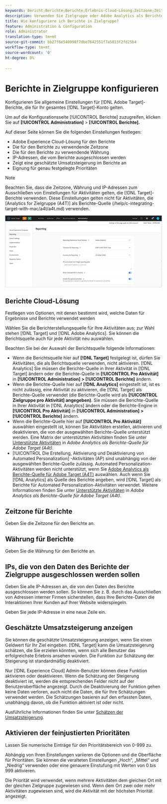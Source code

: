 ```yaml
---
keywords: Bericht;Berichte;Berichte;Erlebnis-Cloud-Lösung;Zeitzone;Zeitzone;Währung;IPs ausschließen;geschätzte Umsatzsteigerung;Umsatz;Umsatzsteigerung;Feinabstimmung der Prioritäten;Feinkörnig
description: Verwenden Sie Zielgruppe oder Adobe Analytics als Berichte-Quelle, geben Sie das standardmäßige Zeitzone- und Währungsformat an, fügen Sie IP-Adressen hinzu, die vom Berichte ausgeschlossen werden sollen, und vieles mehr.
title: Wie konfiguriere ich Berichte in Zielgruppe?
feature: Administration & Configuration
role: Administrator
translation-type: tm+mt
source-git-commit: bb27f6e540998f7dbe7642551f7a5013f2fd25b4
workflow-type: tm+mt
source-wordcount: '0'
ht-degree: 0%

---
```



# Berichte in Zielgruppe konfigurieren

Konfigurieren Sie allgemeine Einstellungen für [!DNL Adobe Target]-Berichte, die für Ihr gesamtes [!DNL Target]-Konto gelten.

Um auf die Konfigurationsseite [!UICONTROL Berichte] zuzugreifen, klicken Sie auf **[!UICONTROL Administration]** > **[!UICONTROL Berichte].**

Auf dieser Seite können Sie die folgenden Einstellungen festlegen:

* Adobe Experience Cloud-Lösung für den Berichte
* Die für den Berichte zu verwendende Zeitzone
* Die für den Berichte zu verwendende Währung
* IP-Adressen, die vom Berichte ausgeschlossen werden
* Zeigt eine geschätzte Umsatzsteigerung im Berichte an
* Eignung für genau festgelegte Prioritäten

>[!NOTE]
>
>Beachten Sie, dass die Zeitzone, Währung und IP-Adressen zum Ausschließen von Einstellungen für Aktivitäten gelten, die [!DNL Target]-Berichte verwenden. Diese Einstellungen gelten nicht für Aktivitäten, die [Analytics for Zielgruppe (A4T)] als Berichte-Quelle (/help/c-integrating-target-with-mac/a4t/a4t.md) verwenden.

![Berichte](/help/administrating-target/assets/reporting.png)

## Berichte Cloud-Lösung

Festlegen von Optionen, mit denen bestimmt wird, welche Daten für Ergebnisse und Berichte verwendet werden

Wählen Sie die Berichterstellungsquelle für Ihre Aktivitäten aus; zur Wahl stehen [!DNL Target] und [!DNL Adobe Analytics]. Sie können die Berichtsquelle auch für jede Aktivität neu auswählen.

Beachten Sie bei der Auswahl der Berichtsquelle folgende Informationen:

* Wenn die Berichtsquelle hier auf **[!DNL Target]** festgelegt ist, dürfen Sie Aktivitäten, die als Berichtsquelle verwenden, nicht aktivieren. [!DNL Analytics] Sie müssen die Berichte-Quelle in Ihrer Aktivität in [!DNL Target] ändern oder die Berichte-Quelle in **[!UICONTROL Pro Aktivität]** in **[!UICONTROL Administration] > [!UICONTROL Berichte]** ändern.
* Wenn die Berichte-Quelle hier auf **[!DNL Analytics]** eingestellt ist, ist es nicht zulässig, eine Aktivität zu aktivieren, die [!DNL Target] als Berichte-Quelle verwendet (die Berichte-Quelle wird als **[!UICONTROL Zielgruppe pro Aktivität] angegeben)**. Sie müssen die Berichte-Quelle in Ihrer Aktivität in [!DNL Analytics] ändern oder die Berichte-Engine in **[!UICONTROL Pro Aktivität]** in **[!UICONTROL Administration] > [!UICONTROL Berichte]** ändern.
* Wenn die Berichte-Quelle hier auf **[!UICONTROL Pro Aktivität]** auswählen eingestellt ist, können Sie Aktivitäten erstellen, aktivieren und deaktivieren, die von der ausgewählten Berichte-Quelle unterstützt werden. Eine Matrix der unterstützten Aktivitäten finden Sie unter [Unterstützte Aktivitäten](/help/c-integrating-target-with-mac/a4t/a4t.md#section_F487896214BF4803AF78C552EF1669AA) in *Adobe Analytics als Berichte-Quelle für Adobe Target (A4t)*.
* [!UICONTROL Die Erstellung, Aktivierung und Deaktivierung von Automated Personalization] -Aktivitäten (AP) sind unabhängig von der ausgewählten Berichte-Quelle zulässig. Automated Personalization-Aktivitäten werden nicht unterstützt, wenn Sie [Adobe Analytics als Berichte-Quelle für Adobe Target (A4T)](/help/c-integrating-target-with-mac/a4t/a4t.md) auswählen. Auch wenn Sie [!DNL Analytics] als Quelle des Berichte angeben, wird [!DNL Target] als Berichte für Automated Personalization-Aktivitäten verwendet. Weitere Informationen finden Sie unter [Unterstützte Aktivitäten](/help/c-integrating-target-with-mac/a4t/a4t.md#section_F487896214BF4803AF78C552EF1669AA) in *Adobe Analytics als Berichte-Quelle für Adobe Target (A4t)*.

## Zeitzone für Berichte

Geben Sie die Zeitzone für den Berichte an.

## Währung für Berichte

Geben Sie die Währung für den Berichte an.

## IPs, die von den Daten des Berichte der Zielgruppe ausgeschlossen werden sollen

Geben Sie alle IP-Adressen an, die von den Daten des Berichte ausgeschlossen werden sollen. So können Sie z. B. durch das Ausschließen von Adressen interner Firmen sicherstellen, dass Ihre Berichte-Daten die Interaktionen Ihrer Kunden auf Ihrer Website widerspiegeln.

Geben Sie jede IP-Adresse in eine neue Zeile ein.

## Geschätzte Umsatzsteigerung anzeigen

Sie können die geschätzte Umsatzsteigerung anzeigen, wenn Sie einen Geldwert für Ihr Ziel eingeben. [!DNL Target] kann die Umsatzsteigerung schätzen, die Sie erzielen könnten, wenn sich alle Benutzer das erfolgreichste Erlebnis ansehen würden. Die Funktion zur Schätzung der Steigerung ist standardmäßig deaktiviert.

Nur [!DNL Experience Cloud] Admin-Benutzer können diese Funktion aktivieren oder deaktivieren. Wenn die Schätzung der Steigerung deaktiviert ist, werden die entsprechenden Felder nicht auf der Benutzeroberfläche angezeigt. Durch die Deaktivierung der Funktion gehen keine Daten verloren, auch nicht die Daten, die für Ihre Schätzungen verwendet werden. Die Schätzungen basieren auf den erfassten Daten, unabhängig davon, ob die Funktion aktiviert ist oder nicht.

Ausführliche Informationen finden Sie unter [Schätzen der Umsatzsteigerung](/help/administrating-target/r-target-account-preferences/estimating-lift-in-revenue.md).

## Aktivieren der feinjustierten Prioritäten

Lassen Sie numerische Einträge für den Prioritätsbereich von 0-999 zu.

Abhängig von Ihren Einstellungen variieren die Optionen und die Oberfläche für Prioritäten. Sie können die veralteten Einstellungen „Hoch“, „Mittel“ und „Niedrig“ verwenden oder eine genauere Einstufung mit Werten von 0 bis 999 aktivieren.

Die Priorität wird verwendet, wenn mehrere Aktivitäten dem gleichen Ort mit der gleichen Zielgruppe zugewiesen sind. Wenn dem Ort zwei oder mehr Aktivitäten zugewiesen sind, wird die Aktivität mit der höchsten Priorität angezeigt.
